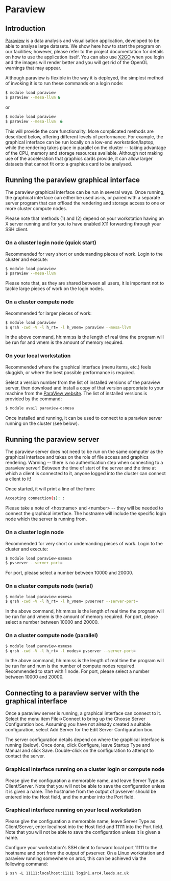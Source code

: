 # Paraview

## Introduction

[Paraview](http://www.paraview.org/) is a data analysis and visualisation application, developed to be able to analyse large datasets. We show here how to start the program on our facilities; however, please refer to the project documentation for details on how to use the application itself.  You can also use [X2GO](../../getting_started/x2go) when you login and the images will render better and you will get rid of the OpenGL warnings that may appear.

Although paraview is flexible in the way it is deployed, the simplest method of invoking it is to run these commands on a login node:

```bash
$ module load paraview
$ paraview --mesa-llvm &
```

or

```bash
$ module load paraview
$ paraview --mesa-llvm  &
```

This will provide the core functionality. More complicated methods are described below, offering different levels of performance. For example, the graphical interface can be run locally on a low-end workstation/laptop, while the rendering takes place in parallel on the cluster -- taking advantage of the CPU, memory and storage resources available. Although not making use of the acceleration that graphics cards provide, it can allow larger datasets that cannot fit onto a graphics card to be analysed.

## Running the paraview graphical interface

The paraview graphical interface can be run in several ways. Once running, the graphical interface can either be used as-is, or paired with a separate server program that can offload the rendering and storage access to one or more cluster compute nodes.

Please note that methods (1) and (2) depend on your workstation having an X server running and for you to have enabled X11 forwarding through your SSH client.

### On a cluster login node (quick start)

Recommended for very short or undemanding pieces of work. Login to the cluster and execute:

```bash
$ module load paraview
$ paraview --mesa-llvm
```

Please note that, as they are shared between all users, it is important not to tackle large pieces of work on the login nodes.

### On a cluster compute node

Recommended for larger pieces of work:

```bash
$ module load paraview
$ qrsh -cwd -V -l h_rt= -l h_vmem= paraview --mesa-llvm
```

In the above command, hh:mm:ss is the length of real time the program will be run for and vmem is the amount of memory required.

### On your local workstation

Recommended where the graphical interface (menu items, etc.) feels sluggish, or where the best possible performance is required.

Select a version number from the list of installed versions of the paraview server, then download and install a copy of that version appropriate to your machine from the [ParaView website](http://www.paraview.org/). The list of installed versions is provided by the command:

```bash
$ module avail paraview-osmesa
```

Once installed and running, it can be used to connect to a paraview server running on the cluster (see below).

## Running the paraview server

The paraview server does not need to be run on the same computer as the graphical interface and takes on the role of file access and graphics rendering. Warning -- there is no authentication step when connecting to a paraview server! Between the time of start of the server and the time at which a client is connected to it, anyone logged into the cluster can connect a client to it!

Once started, it will print a line of the form:

```bash
Accepting connection(s): :
```

Please take a note of \<hostname\> and \<number\> -- they will be needed
to connect the graphical interface. The hostname will include the specific
login node which the server is running from.

### On a cluster login node

Recommended for very short or undemanding pieces of work. Login to the cluster and execute:

```bash
$ module load paraview-osmesa
$ pvserver --server-port=
```

For port, please select a number between 10000 and 20000.

### On a cluster compute node (serial)

```bash
$ module load paraview-osmesa
$ qrsh -cwd -V -l h_rt= -l h_vmem= pvserver --server-port=
```

In the above command, hh:mm:ss is the length of real time the program will be run for and vmem is the amount of memory required. For port, please select a number between 10000 and 20000.

### On a cluster compute node (parallel)

```bash
$ module load paraview-osmesa
$ qrsh -cwd -V -l h_rt= -l nodes= pvserver --server-port=
```

In the above command, hh:mm:ss is the length of real time the program will be run for and num is the number of compute nodes required. Recommended to start with 1 node. For port, please select a number between 10000 and 20000.

## Connecting to a paraview server with the graphical interface

Once a paraview server is running, a graphical interface can connect to it. Select the menu item File-\>Connect to bring up the Choose Server Configuration box. Assuming you have not already created a suitable configuration, select Add Server for the Edit Server Configuration box.

The server configuration details depend on where the graphical interface is running (below). Once done, click Configure, leave Startup Type and Manual and click Save. Double-click on the configuration to attempt to contact the server.

### Graphical interface running on a cluster login or compute node

Please give the configuration a memorable name, and leave Server Type as Client/Server. Note that you will not be able to save the configuration unless it is given a name. The hostname from the output of pvserver should be entered into the Host field, and the number into the Port field.

### Graphical interface running on your local workstation

Please give the configuration a memorable name, leave Server Type as Client/Server, enter localhost into the Host field and 11111 into the Port field. Note that you will not be able to save the configuration unless it is given a name.

Configure your workstation's SSH client to forward local port 11111 to
the hostname and port from the output of pvserver. On a Linux
workstation and paraview running somewhere on arc4, this can be achieved
via the following command:

    $ ssh -L 11111:localhost:11111 login1.arc4.leeds.ac.uk
